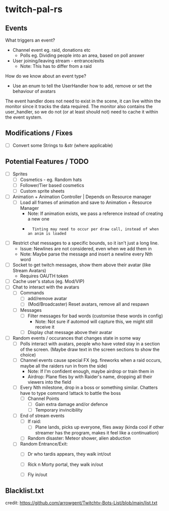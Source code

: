 # twitch-pal-rs


## Events
What triggers an event?
* Channel event eg. raid, donations etc
    * Polls eg. Dividing people into an area, based on poll answer
* User joining/leaving stream - entrance/exits
    * Note: This has to differ from a raid

How do we know about an event type?
* Use an enum to tell the UserHandler how to add, remove or set the behaviour of avatars

The event handler does not need to exist in the scene, it can live within the monitor since it tracks the data required. The monitor also contains the user_handler, so we do not (or at least should not) need to cache it within the event system. 


## Modifications / Fixes
* [ ] Convert some Strings to &str (where applicable)


## Potential Features / TODO
* [ ] Sprites
    * [ ] Cosmetics - eg. Random hats
    * [ ] Follower/Tier based cosmetics
    * [ ] Custom sprite sheets
* [ ] Animation + Animation Controller | Depends on Resource manager
    * [ ] Load all frames of animation and save to Animation + Resource Manager
        * Note: If animation exists, we pass a reference instead of creating a new one
        *       Tinting may need to occur per draw call, instead of when an anim is loaded
* [ ] Restrict chat messages to a specific bounds, so it isn't just a long line.
    * Issue: Newlines are not considered, even when we add them in
    * Note: Maybe parse the message and insert a newline every Nth word
* [ ] Socket to get twitch messages, show them above their avatar (like Stream Avatars)
    - Requires OAUTH token
* [ ] Cache user's status (eg. Mod/VIP)
* [ ] Chat to interact with the avatars
    * [ ] Commands
        * [ ] add/remove avatar
        * [ ] (Mod/Broadcaster) Reset avatars, remove all and respawn
    * [ ] Messages
        * [ ] Filter messages for bad words (customise these words in config)
            - Note: Not sure if automod will capture this, we might still receive it
        * [ ] Display chat message above their avatar
* [ ] Random events / occurances that changes state in some way
    * [ ] Polls interact with avatars, people who have voted stay in a section of the screen. (Maybe draw text in the screen sections to show the choice)
    * [ ] Channel events cause special FX (eg. fireworks when a raid occurs, maybe all the raiders run in from the side)
        * Note: If I'm confident enough, maybe airdrop or train them in
        * Airdrop: Plane flies by with Raider's name, dropping all their viewers into the field
    * [ ] Every Nth milestone, drop in a boss or something similar. Chatters have to type command !attack to battle the boss
        * [ ] Channel Points
            * [ ] Gain extra damage and/or defence
            * [ ] Temporary invincibility
    * [ ] End of stream events
        * [ ] If raid:
            * [ ] Plane lands, picks up everyone, flies away (kinda cool if other streamer has the program, makes it feel like a continuation)
        * [ ] Random disaster: Meteor shower, alien abduction
    * [ ] Random Entrance/Exit:
        * [ ] Dr who tardis appears, they walk int/out
        * [ ] Rick n Morty portal, they walk in/out
        * [ ] Fly in/out


## Blacklist.txt
credit: https://github.com/arrowgent/Twitchtv-Bots-List/blob/main/list.txt
